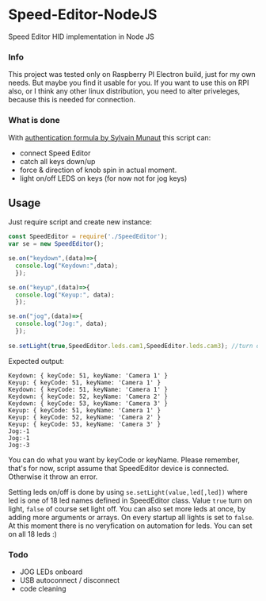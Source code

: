 # Speed-Editor-NodeJS
Speed Editor HID implementation in Node JS

### Info
This project was tested only on Raspberry PI Electron build, just for my own needs. But maybe you find it usable for you.
If you want to use this on RPI also, or I think any other linux distribution, you need to alter priveleges, because this is needed for connection.

### What is done
With [authentication formula by Sylvain Munaut](https://github.com/smunaut/blackmagic-misc "Github link") this script can:
* connect Speed Editor
* catch all keys down/up 
* force & direction of knob spin in actual moment.
* light on/off LEDS on keys (for now not for jog keys)

## Usage
Just require script and create new instance:
```js
const SpeedEditor = require('./SpeedEditor');
var se = new SpeedEditor();

se.on("keydown",(data)=>{
  console.log("Keydown:",data);
  });

se.on("keyup",(data)=>{
  console.log("Keyup:", data);
  });

se.on("jog",(data)=>{
  console.log("Jog:", data);
  });
  
se.setLight(true,SpeedEditor.leds.cam1,SpeedEditor.leds.cam3); //turn on light on Cam 1 and Cam 3 keys

```
Expected output:
```
Keydown: { keyCode: 51, keyName: 'Camera 1' }
Keyup: { keyCode: 51, keyName: 'Camera 1' }
Keydown: { keyCode: 51, keyName: 'Camera 1' }
Keydown: { keyCode: 52, keyName: 'Camera 2' }
Keydown: { keyCode: 53, keyName: 'Camera 3' }
Keyup: { keyCode: 51, keyName: 'Camera 1' }
Keyup: { keyCode: 52, keyName: 'Camera 2' }
Keyup: { keyCode: 53, keyName: 'Camera 3' }
Jog:-1
Jog:-1
Jog:-3
```
You can do what you want by keyCode or keyName. Please remember, that's for now, script assume that SpeedEditor device is connected. Otherwise it throw an error.

Setting leds on/off is done by using `se.setLight(value,led[,led])` where led is one of 18 led names defined in SpeedEditor class. Value `true` turn on light, `false` of course set light off. You can also set more leds at once, by adding more arguments or arrays.
On every startup all lights is set to `false`. At this moment there is no veryfication on automation for leds. You can set on all 18 leds :)

### Todo
* JOG LEDs onboard
* USB autoconnect / disconnect
* code cleaning 
